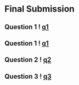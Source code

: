 # Final Submission
## Question 1 ! [q1](q1.1.png)
## Question 1 ! [q1](q1.2.png)
## Question 2 ! [q2](q2.1.png)
## Question 3 ! [q3](q3.1.png)
